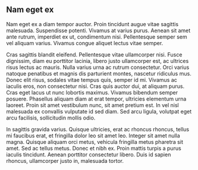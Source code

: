 
## Nam eget ex

Nam eget ex a diam tempor auctor. Proin tincidunt augue vitae sagittis malesuada. Suspendisse potenti. Vivamus at varius purus. Aenean sit amet ante rutrum, imperdiet ex ut, condimentum nisi. Pellentesque semper sem vel aliquam varius. Vivamus congue aliquet lectus vitae semper.

Cras sagittis blandit eleifend. Pellentesque vitae ullamcorper nisi. Fusce dignissim, diam eu porttitor lacinia, libero justo ullamcorper est, ac ultrices risus lectus ac mauris. Nulla varius urna ac rutrum consectetur. Orci varius natoque penatibus et magnis dis parturient montes, nascetur ridiculus mus. Donec elit risus, sodales vitae tempus quis, semper id mi. Vivamus ac iaculis eros, non consectetur nisi. Cras quis auctor dui, at aliquam purus. Cras eget lacus ut nunc lobortis maximus. Vivamus bibendum semper posuere. Phasellus aliquam diam at erat tempor, ultricies elementum urna laoreet. Proin sit amet vestibulum nunc, sit amet pretium est. In vel nisl malesuada ex convallis vulputate id sed diam. Sed arcu ligula, volutpat eget arcu facilisis, sollicitudin mollis odio.

In sagittis gravida varius. Quisque ultricies, erat ac rhoncus rhoncus, tellus mi faucibus erat, et fringilla dolor leo sit amet leo. Integer sit amet nulla magna. Quisque aliquam orci metus, vehicula fringilla metus pharetra sit amet. Sed ac tellus metus. Donec et nibh ex. Proin mattis turpis a purus iaculis tincidunt. Aenean porttitor consectetur libero. Duis id sapien rhoncus, ullamcorper justo in, malesuada tortor.